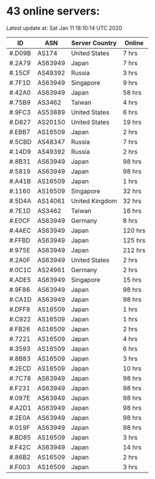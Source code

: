 # 43 online servers:

Latest update at: Sat Jan 11 18:10:14 UTC 2020

| ID | ASN | Server Country | Online |
| -- | --- | -------------- | ------ |
| #.D09B | AS174 | United States | 7 hrs |
| #.2A79 | AS63949 | Japan | 7 hrs |
| #.15CF | AS49392 | Russia | 3 hrs |
| #.7F1D | AS63949 | Singapore | 9 hrs |
| #.42A0 | AS63949 | Japan | 58 hrs |
| #.75B9 | AS3462 | Taiwan | 4 hrs |
| #.9FC3 | AS53889 | United States | 6 hrs |
| #.D827 | AS20150 | United States | 19 hrs |
| #.EBB7 | AS16509 | Japan | 2 hrs |
| #.5CBD | AS48347 | Russia | 7 hrs |
| #.14D9 | AS49392 | Russia | 2 hrs |
| #.8B31 | AS63949 | Japan | 98 hrs |
| #.5819 | AS63949 | Japan | 98 hrs |
| #.A41B | AS16509 | Japan | 1 hrs |
| #.1160 | AS16509 | Singapore | 32 hrs |
| #.5D4A | AS14061 | United Kingdom | 32 hrs |
| #.7E1D | AS3462 | Taiwan | 16 hrs |
| #.E0CF | AS63949 | Germany | 8 hrs |
| #.4AEC | AS63949 | Japan | 120 hrs |
| #.FFBD | AS63949 | Japan | 125 hrs |
| #.975E | AS63949 | Japan | 212 hrs |
| #.2A0F | AS63949 | United States | 2 hrs |
| #.0C1C | AS24961 | Germany | 2 hrs |
| #.ADE5 | AS63949 | Singapore | 15 hrs |
| #.9F86 | AS63949 | Japan | 98 hrs |
| #.CA1D | AS63949 | Japan | 98 hrs |
| #.DFF8 | AS16509 | Japan | 1 hrs |
| #.C922 | AS16509 | Japan | 1 hrs |
| #.FB26 | AS16509 | Japan | 2 hrs |
| #.7221 | AS16509 | Japan | 4 hrs |
| #.3593 | AS16509 | Japan | 6 hrs |
| #.8B83 | AS16509 | Japan | 3 hrs |
| #.2ECD | AS16509 | Japan | 10 hrs |
| #.7C78 | AS63949 | Japan | 98 hrs |
| #.F231 | AS63949 | Japan | 98 hrs |
| #.097E | AS63949 | Japan | 98 hrs |
| #.A2D1 | AS63949 | Japan | 98 hrs |
| #.2E0A | AS63949 | Japan | 98 hrs |
| #.019F | AS63949 | Japan | 98 hrs |
| #.BD85 | AS16509 | Japan | 3 hrs |
| #.F42C | AS63949 | Japan | 14 hrs |
| #.86B2 | AS16509 | Japan | 2 hrs |
| #.F003 | AS16509 | Japan | 3 hrs |

